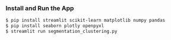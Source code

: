### Install and Run the App

```bash
$ pip install streamlit scikit-learn matplotlib numpy pandas
$ pip install seaborn plotly openpyxl
$ streamlit run segmentation_clustering.py
```

